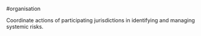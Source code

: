 #organisation

Coordinate actions of participating jurisdictions in identifying and managing systemic risks. 